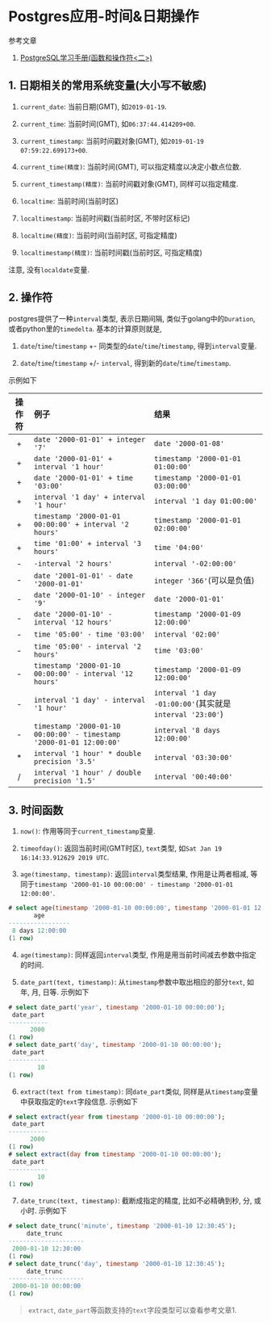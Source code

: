 # Postgres应用-时间&日期操作

参考文章

1. [PostgreSQL学习手册(函数和操作符<二>)](http://www.cnblogs.com/stephen-liu74/archive/2012/05/04/2294643.html)

## 1. 日期相关的常用系统变量(大小写不敏感)

1. `current_date`: 当前日期(GMT), 如`2019-01-19`.

2. `current_time`: 当前时间(GMT), 如`06:37:44.414209+00`.

3. `current_timestamp`: 当前时间戳对象(GMT), 如`2019-01-19 07:59:22.699173+00`.

4. `current_time(精度)`: 当前时间(GMT), 可以指定精度以决定小数点位数.

5. `current_timestamp(精度)`: 当前时间戳对象(GMT), 同样可以指定精度.

6. `localtime`: 当前时间(当前时区)

7. `localtimestamp`: 当前时间戳(当前时区, 不带时区标记)

8. `localtime(精度)`: 当前时间(当前时区, 可指定精度)

9. `localtimestamp(精度)`: 当前时间戳(当前时区, 可指定精度)

注意, 没有`localdate`变量.

## 2. 操作符

postgres提供了一种`interval`类型, 表示日期间隔, 类似于golang中的`Duration`, 或者python里的`timedelta`. 基本的计算原则就是, 

1. `date`/`time`/`timestamp` +- 同类型的`date`/`time`/`timestamp`, 得到`interval`变量.

2. `date`/`time`/`timestamp` +/- `interval`, 得到新的`date`/`time`/`timestamp`.

示例如下

|操作符|例子|结果|
|:-:|:-|:-|
|+|`date '2000-01-01' + integer '7'`|`date '2000-01-08'`|
|+|`date '2000-01-01' + interval '1 hour'`|`timestamp '2000-01-01 01:00:00'`|
|+|`date '2000-01-01' + time '03:00'`|`timestamp '2000-01-01 03:00:00'`|
|+|`interval '1 day' + interval '1 hour'`|`interval '1 day 01:00:00'`|
|+|`timestamp '2000-01-01 00:00:00' + interval '2 hours'`|`timestamp '2000-01-01 02:00:00'`|
|+|`time '01:00' + interval '3 hours'`|`time '04:00'`|
|-|`-interval '2 hours'`|`interval '-02:00:00'`|
|-|`date '2001-01-01' - date '2000-01-01'`|`integer '366'`(可以是负值)|
|-|`date '2000-01-10' - integer '9'`|`date '2000-01-01'`|
|-|`date '2000-01-10' - interval '12 hours'`|`timestamp '2000-01-09 12:00:00'`|
|-|`time '05:00' - time '03:00'`|`interval '02:00'`|
|-|`time '05:00' - interval '2 hours'`|`time '03:00'`|
|-|`timestamp '2000-01-10 00:00:00' - interval '12 hours'`|`timestamp '2000-01-09 12:00:00'`|
|-|`interval '1 day' - interval '1 hour'`|`interval '1 day -01:00:00'`(其实就是`interval '23:00'`)|
|-|`timestamp '2000-01-10 00:00:00' - timestamp '2000-01-01 12:00:00'`|`interval '8 days 12:00:00'`|
|*|`interval '1 hour' * double precision '3.5'`|`interval '03:30:00'`|
|/|`interval '1 hour' / double precision '1.5'`|`interval '00:40:00'`|

## 3. 时间函数

1. `now()`: 作用等同于`current_timestamp`变量.

2. `timeofday()`: 返回当前时间(GMT时区), `text`类型, 如`Sat Jan 19 16:14:33.912629 2019 UTC`.

3. `age(timestamp, timestamp)`: 返回`interval`类型结果, 作用是让两者相减, 等同于`timestamp '2000-01-10 00:00:00' - timestamp '2000-01-01 12:00:00'`.

```sql
# select age(timestamp '2000-01-10 00:00:00', timestamp '2000-01-01 12:00:00');
       age
-----------------
 8 days 12:00:00
(1 row)
```

4. `age(timestamp)`: 同样返回`interval`类型, 作用是用当前时间减去参数中指定的时间.

5. `date_part(text, timestamp)`: 从`timestamp`参数中取出相应的部分`text`, 如年, 月, 日等. 示例如下

```sql
# select date_part('year', timestamp '2000-01-10 00:00:00');
 date_part
-----------
      2000
(1 row)
# select date_part('day', timestamp '2000-01-10 00:00:00');
 date_part
-----------
        10
(1 row)
```

6. `extract(text from timestamp)`: 同`date_part`类似, 同样是从`timestamp`变量中获取指定的`text`字段信息. 示例如下

```sql
# select extract(year from timestamp '2000-01-10 00:00:00');
 date_part
-----------
      2000
(1 row)
# select extract(day from timestamp '2000-01-10 00:00:00');
 date_part
-----------
        10
(1 row)
```

7. `date_trunc(text, timestamp)`: 截断成指定的精度, 比如不必精确到秒, 分, 或小时. 示例如下

```sql
# select date_trunc('minute', timestamp '2000-01-10 12:30:45');
     date_trunc
---------------------
 2000-01-10 12:30:00
(1 row)
# select date_trunc('day', timestamp '2000-01-10 12:30:45');
     date_trunc
---------------------
 2000-01-10 00:00:00
(1 row)
```

> `extract`, `date_part`等函数支持的`text`字段类型可以查看参考文章1.